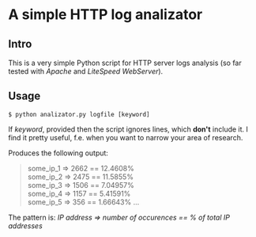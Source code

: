# A simple HTTP log analizator

## Intro

This is a very simple Python script for HTTP server logs analysis (so far tested with *Apache* and *LiteSpeed WebServer*).

## Usage

`$ python analizator.py logfile [keyword]`

If *keyword*, provided then the script ignores lines, which **don't** include it. I find it pretty useful, f.e. when you want to narrow your area of research.

Produces the following output:

> some_ip_1 => 2662 == 12.4608%  
> some_ip_2 => 2475 == 11.5855%  
> some_ip_3 => 1506 == 7.04957%  
> some_ip_4 => 1157 == 5.41591%  
> some_ip_5 => 356 == 1.66643%
> ...

The pattern is: *IP address => number of occurences == % of total IP addresses*
